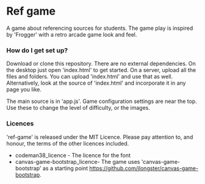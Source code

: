 # Ref game #
A game about referencing sources for students. The game play is inspired by 'Frogger' with a retro arcade game look and feel.

### How do I get set up? ###
Download or clone this repository. There are no external dependencies. On the desktop just open 'index.html' to get started. On a server, upload all the files and folders. You can upload
'index.html' and use that as well. Alternatively, look at the source of 'index.html' and incorporate it in any page you like.

The main source is in 'app.js'. Game configuration settings are near the top. Use these to change the level of difficulty, or the images.

### Licences ###
'ref-game' is released under the MIT Licence. Please pay attention to, and honour, the terms of the other licences included.

* codeman38_licence - The licence for the font
* canvas-game-bootstrap_licence- The game uses 'canvas-game-bootstrap' as a starting point https://github.com/jlongster/canvas-game-bootstrap. 